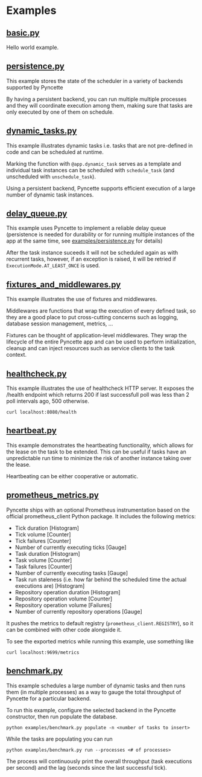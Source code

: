 # Examples

## [basic.py](./basic.py)

Hello world example.

## [persistence.py](./persistence.py)

This example stores the state of the scheduler in a variety of backends supported by Pyncette

By having a persistent backend, you can run multiple multiple processes and they will coordinate
execution among them, making sure that tasks are only executed by one of them on schedule.

## [dynamic_tasks.py](./dynamic_tasks.py)

This example illustrates dynamic tasks i.e. tasks that are not pre-defined in code and
can be scheduled at runtime.

Marking the function with `@app.dynamic_task` serves as a template and individual task
instances can be scheduled with `schedule_task` (and unscheduled with `unschedule_task`).

Using a persistent backend, Pyncette supports efficient execution of a large number of
dynamic task instances.


## [delay_queue.py](./delay_queue.py)

This example uses Pyncette to implement a reliable delay queue (persistence is needed for durability
or for running multiple instances of the app at the same time, see [examples/persistence.py](./persistence.py) for details)

After the task instance suceeds it will not be scheduled again as with recurrent tasks, however,
if an exception is raised, it will be retried if `ExecutionMode.AT_LEAST_ONCE` is used.

## [fixtures_and_middlewares.py](./fixtures_and_middlewares.py)

This example illustrates the use of fixtures and middlewares.

Middlewares are functions that wrap the execution of every defined task, so they are a good
place to put cross-cutting concerns such as logging, database session management, metrics, ...

Fixtures can be thought of application-level middlewares. They wrap the lifecycle of the entire
Pyncette app and can be used to perform initialization, cleanup and can inject resources such as
service clients to the task context.

## [healthcheck.py](./healthcheck.py)

This example illustrates the use of healthcheck HTTP server. It exposes the /health endpoint
which returns 200 if last successfull poll was less than 2 poll intervals ago, 500 otherwise.

    curl localhost:8080/health

## [heartbeat.py](./heartbeat.py)

This example demonstrates the heartbeating functionality, which allows for the lease on the
task to be extended. This can be useful if tasks have an unpredictable run time to minimize
the risk of another instance taking over the lease.

Heartbeating can be either cooperative or automatic.

## [prometheus_metrics.py](./prometheus_metrics.py)

Pyncette ships with an optional Prometheus instrumentation based on the official prometheus_client
Python package. It includes the following metrics:

- Tick duration [Histogram]
- Tick volume [Counter]
- Tick failures [Counter]
- Number of currently executing ticks [Gauge]
- Task duration [Histogram]
- Task volume [Counter]
- Task failures [Counter]
- Number of currently executing tasks [Gauge]
- Task run staleness (i.e. how far behind the scheduled time the actual executions are) [Histogram]
- Repository operation duration [Histogram]
- Repository operation volume [Counter]
- Repository operation volume [Failures]
- Number of currently repository operations [Gauge]

It pushes the metrics to default registry (`prometheus_client.REGISTRY`), so it can be combined with other
code alongside it.

To see the exported metrics while running this example, use something like

    curl localhost:9699/metrics

## [benchmark.py](./benchmark.py)

This example schedules a large number of dynamic tasks and then runs them (in multiple processes) as a way
to gauge the total throughput of Pyncette for a particular backend.

To run this example, configure the selected backend in the Pyncette constructor, then run populate the database.
```
python examples/benchmark.py populate -n <number of tasks to insert>
```

While the tasks are populating you can run
```
python examples/benchmark.py run --processes <# of processes>
```

The process will continuously print the overall throughput (task executions per second) and the lag (seconds since the last successful tick).
